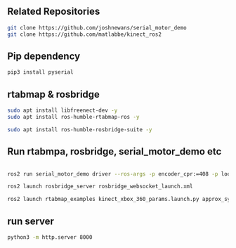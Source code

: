 ## Related Repositories

```bash
git clone https://github.com/joshnewans/serial_motor_demo
git clone https://github.com/matlabbe/kinect_ros2
```

## Pip dependency

```bash
pip3 install pyserial
```


## rtabmap & rosbridge

```bash
sudo apt install libfreenect-dev -y
sudo apt install ros-humble-rtabmap-ros -y

sudo apt install ros-humble-rosbridge-suite -y
```


## Run rtabmpa, rosbridge, serial_motor_demo etc

```bash

ros2 run serial_motor_demo driver --ros-args -p encoder_cpr:=408 -p loop_rate:=30 -p serial_port:=/dev/ttyUSB0 -p baud_rate:=57600

ros2 launch rosbridge_server rosbridge_websocket_launch.xml

ros2 launch rtabmap_examples kinect_xbox_360_params.launch.py approx_sync:=true sync_queue_size:=20 topic_queue_size:=10
```

## run server

```bash
python3 -m http.server 8000
```
